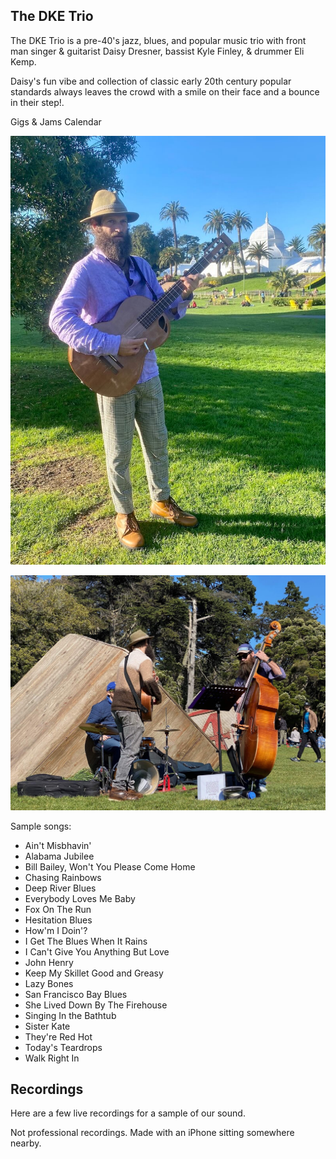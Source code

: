 
<div class="container text-center">
  <h2>The DKE Trio</h2>
</div>

The DKE Trio is a pre-40's jazz, blues, and popular music trio with front man singer & guitarist Daisy Dresner, bassist Kyle Finley, & drummer Eli Kemp.

Daisy's fun vibe and collection of classic early 20th century popular standards always leaves the crowd with a smile on their face and a bounce in their step!.

<div class="container text-center">
  <p><router-link to="/music">Gigs & Jams Calendar</router-link></p>

  ![Daisy in Golden Gate Park](../../../../media/images/articles/Daisy-in-GG-Park.jpeg)

  ![DKE in Golden Gate Park](../../../../media/images/articles/DKE-Trio.jpeg)

</div>

Sample songs:
- Ain't Misbhavin'
- Alabama Jubilee
- Bill Bailey, Won't You Please Come Home
- Chasing Rainbows
- Deep River Blues
- Everybody Loves Me Baby
- Fox On The Run
- Hesitation Blues
- How'm I Doin'?
- I Get The Blues When It Rains
- I Can't Give You Anything But Love
- John Henry
- Keep My Skillet Good and Greasy
- Lazy Bones
- San Francisco Bay Blues
- She Lived Down By The Firehouse
- Singing In the Bathtub
- Sister Kate
- They're Red Hot
- Today's Teardrops
- Walk Right In

<div class="container text-center">
  <h2>Recordings</h2>
  <p>Here are a few live recordings for a sample of our sound.</p>
  <p>Not professional recordings. Made with an iPhone sitting somewhere nearby.</p>

  <media-player :tracks="this.$parent.dke_tracks"></media-player>
</div>

